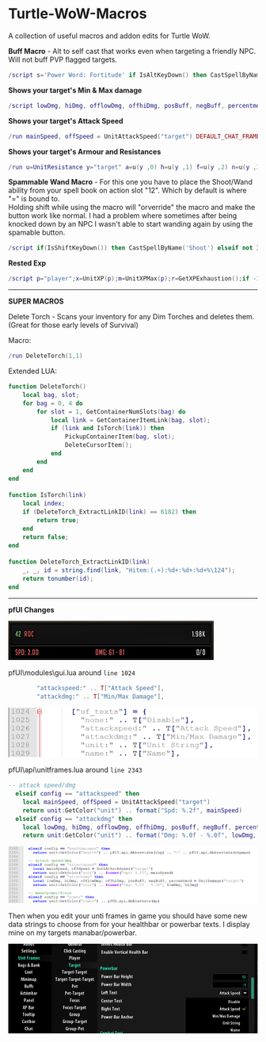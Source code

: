 # Turtle-WoW-Macros
A collection of useful macros and addon edits for Turtle WoW.

**Buff Macro** - Alt to self cast that works even when targeting a friendly NPC. Will not buff PVP flagged targets.  
```lua
/script s='Power Word: Fortitude' if IsAltKeyDown() then CastSpellByName(s, 1) elseif not UnitIsPVP("target") then CastSpellByName(s) else end
```

**Shows your target's Min & Max damage**  
```lua
/script lowDmg, hiDmg, offlowDmg, offhiDmg, posBuff, negBuff, percentmod = UnitDamage("target") DEFAULT_CHAT_FRAME:AddMessage(format("%s: damage = %.2f - %.2f", GetUnitName("target"), lowDmg, hiDmg))
```

**Shows your target's Attack Speed**  
```lua
/run mainSpeed, offSpeed = UnitAttackSpeed("target") DEFAULT_CHAT_FRAME:AddMessage(format("%s: attack speed = %.2f", GetUnitName("target"), mainSpeed))
```

**Shows your target's Armour and Resistances**   
```lua
/run u=UnitResistance y="target" a=u(y ,0) h=u(y ,1) f=u(y ,2) n=u(y ,3) fr=u(y ,4) s=u(y ,5) z=u(y ,6) DEFAULT_CHAT_FRAME:AddMessage(UnitName(y).." has "..a.." Armor, "..f.." Fire, "..n.." Nature, "..z.." Arcane, "..fr.." Frost and "..s.." Shadow res.")
```

**Spammable Wand Macro** - For this one you have to place the Shoot/Wand ability from your spell book on action slot "12". Which by default is where "=" is bound to.  
Holding shift while using the macro will "orverride" the macro and make the button work like normal. I had a problem where sometimes after being knocked down by an NPC I wasn't able to start wanding again by using the spamable button.  
```lua
/script if(IsShiftKeyDown()) then CastSpellByName('Shoot') elseif not IsAutoRepeatAction(12) then CastSpellByName('Shoot') end
```

**Rested Exp**
```lua
/script p="player";x=UnitXP(p);m=UnitXPMax(p);r=GetXPExhaustion();if -1==(r or -1)then t="No rest."else t="Rest: "..(math.floor(20*r/m+0.5)).." bubbles ("if r+x<m then t=t..r else t=t.."level +"..(r+x-m)end t=t.."XP)"end;DEFAULT_CHAT_FRAME:AddMessage(t)
```

---

**SUPER MACROS**

Delete Torch - Scans your inventory for any Dim Torches and deletes them. (Great for those early levels of Survival)  

Macro:  
```lua
/run DeleteTorch(1,1)
```

Extended LUA:  
```lua
function DeleteTorch()
    local bag, slot;
    for bag = 0, 4 do
        for slot = 1, GetContainerNumSlots(bag) do
            local link = GetContainerItemLink(bag, slot);
            if (link and IsTorch(link)) then
                PickupContainerItem(bag, slot);
                DeleteCursorItem();
            end
        end
    end
end

function IsTorch(link)
    local index;
    if (DeleteTorch_ExtractLinkID(link) == 6182) then
        return true;
    end
    return false;
end

function DeleteTorch_ExtractLinkID(link)
    _, _, id = string.find(link, "Hitem:(.+):%d+:%d+:%d+%\124");
    return tonumber(id);
end
```

---

**pfUI Changes**

![pfUI Changes](https://github.com/Lexiebean/Turtle-WoW-Macros/blob/main/pfUIChanges.png)

pfUI\modules\gui.lua around ``line 1024``  
```lua
        "attackspeed:" .. T["Attack Speed"],
        "attackdmg:" .. T["Min/Max Damage"],
```
![pfUI Changes](https://github.com/Lexiebean/Turtle-WoW-Macros/blob/main/pfUguiChange.png)

pfUI\api\unitframes.lua around ``line 2343``  
```lua
-- attack speed/dmg
  elseif config == "attackspeed" then
    local mainSpeed, offSpeed = UnitAttackSpeed("target")
    return unit:GetColor("unit") .. format("Spd: %.2f", mainSpeed) 
  elseif config == "attackdmg" then
    local lowDmg, hiDmg, offlowDmg, offhiDmg, posBuff, negBuff, percentmod = UnitDamage("target")
    return unit:GetColor("unit") .. format("Dmg: %.0f - %.0f", lowDmg, hiDmg)
```

![pfUI Changes](https://github.com/Lexiebean/Turtle-WoW-Macros/blob/main/pfUIunitframesChange.png)

Then when you edit your unti frames in game you should have some new data strings to choose from for your healthbar or powerbar texts. I display mine on my targets manabar/powerbar.

![pfUI Changes](pfUI-in-game-settings.png)
